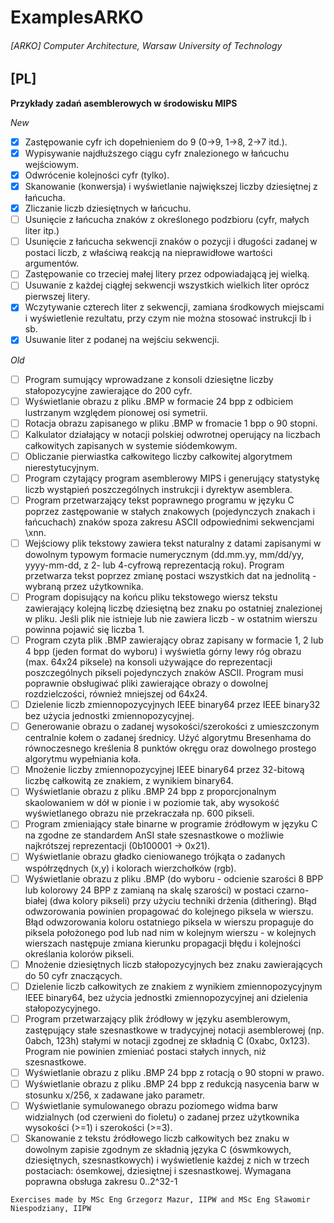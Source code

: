 # ExamplesARKO

###### [ARKO] Computer Architecture, Warsaw University of Technology

## **[PL]**
**Przykłady zadań asemblerowych w środowisku MIPS**

*New*
- [x] Zastępowanie cyfr ich dopełnieniem do 9 \(0->9, 1->8, 2->7 itd.).
- [x] Wypisywanie najdłuższego ciągu cyfr znalezionego w łańcuchu wejściowym.
- [x] Odwrócenie kolejności cyfr \(tylko).
- [x] Skanowanie \(konwersja) i wyświetlanie największej liczby dziesiętnej z łańcucha.
- [x] Zliczanie liczb dziesiętnych w łańcuchu.
- [ ] Usunięcie z łańcucha znaków z określonego podzbioru \(cyfr, małych liter itp.)
- [ ] Usunięcie z łańcucha sekwencji znaków o pozycji i długości zadanej w postaci liczb, z właściwą reakcją na nieprawidłowe wartości argumentów.
- [ ] Zastępowanie co trzeciej małej litery przez odpowiadającą jej wielką.
- [ ] Usuwanie z każdej ciągłej sekwencji wszystkich wielkich liter oprócz pierwszej litery.
- [x] Wczytywanie czterech liter z sekwencji, zamiana środkowych miejscami i wyświetlenie rezultatu, przy czym nie można stosować instrukcji lb i sb.
- [x] Usuwanie liter z podanej na wejściu sekwencji.

*Old*
- [ ] Program sumujący wprowadzane z konsoli dziesiętne liczby stałopozycyjne zawierające do 200 cyfr.
- [ ] Wyświetlanie obrazu z pliku .BMP w formacie 24 bpp z odbiciem lustrzanym względem pionowej osi symetrii.
- [ ] Rotacja obrazu zapisanego w pliku .BMP w fromacie 1 bpp o 90 stopni.
- [ ] Kalkulator działający w notacji polskiej odwrotnej operujący na liczbach całkowitych zapisanych w systemie siódemkowym.
- [ ] Obliczanie pierwiastka całkowitego liczby całkowitej algorytmem nierestytucyjnym.
- [ ] Program czytający program asemblerowy MIPS i generujący statystykę liczb wystąpień poszczególnych instrukcji i dyrektyw asemblera.
- [ ] Program przetwarzający tekst poprawnego programu w języku C poprzez zastępowanie w stałych znakowych \(pojedynczych znakach i łańcuchach) znaków spoza zakresu ASCII odpowiednimi sekwencjami \xnn.
- [ ] Wejściowy plik tekstowy zawiera tekst naturalny z datami zapisanymi w dowolnym typowym formacie numerycznym \(dd.mm.yy, mm/dd/yy, yyyy-mm-dd, z 2- lub 4-cyfrową reprezentacją roku). Program przetwarza tekst poprzez zmianę postaci wszystkich dat na jednolitą - wybraną przez użytkownika.
- [ ] Program dopisujący na końcu pliku tekstowego wiersz tekstu zawierający kolejną liczbę dziesiętną bez znaku po ostatniej znalezionej w pliku. Jeśli plik nie istnieje lub nie zawiera liczb - w ostatnim wierszu powinna pojawić się liczba 1.
- [ ] Program czyta plik .BMP zawierający obraz zapisany w formacie 1, 2 lub 4 bpp \(jeden format do wyboru) i wyświetla górny lewy róg obrazu \(max. 64x24 piksele) na konsoli używające do reprezentacji poszczególnych pikseli pojedynczych znaków ASCII. Program musi poprawnie obsługiwać pliki zawierające obrazy o dowolnej rozdzielczości, również mniejszej od 64x24.
- [ ] Dzielenie liczb zmiennopozycyjnych IEEE binary64 przez IEEE binary32 bez użycia jednostki zmiennopozycyjnej.
- [ ] Generowanie obrazu o zadanej wysokości/szerokości z umieszczonym centralnie kołem o zadanej średnicy. Użyć algorytmu Bresenhama do równoczesnego kreślenia 8 punktów okręgu oraz dowolnego prostego algorytmu wypełniania koła.
- [ ] Mnożenie liczby zmiennopozycyjnej IEEE binary64 przez 32-bitową liczbę całkowitą ze znakiem, z wynikiem binary64.
- [ ] Wyświetlanie obrazu z pliku .BMP 24 bpp z proporcjonalnym skaolowaniem w dół w pionie i w poziomie tak, aby wysokość wyświetlanego obrazu nie przekraczała np. 600 pikseli.
- [ ] Program zmieniający stałe binarne w programie źródłowym w języku C na zgodne ze standardem AnSI stałe szesnastkowe o możliwie najkrótszej reprezentacji \(0b100001 -> 0x21).
- [ ] Wyświetlanie obrazu gładko cieniowanego trójkąta o zadanych współrzędnych (x,y) i kolorach wierzchołków (rgb).
- [ ] Wyświetlanie obrazu z pliku .BMP \(do wyboru - odcienie szarości 8 BPP lub kolorowy 24 BPP z zamianą na skalę szarości) w postaci czarno-białej \(dwa kolory pikseli) przy użyciu techniki drżenia \(dithering). Błąd odwzorowania powinien propagować do kolejnego piksela w wierszu. Błąd odwzorowania koloru ostatniego piksela w wierszu propaguje do piksela położonego pod lub nad nim w kolejnym wierszu - w kolejnych wierszach następuje zmiana kierunku propagacji błędu i kolejności określania kolorów pikseli.
- [ ] Mnożenie dziesiętnych liczb stałopozycyjnych bez znaku zawierających do 50 cyfr znaczących.
- [ ] Dzielenie liczb całkowitych ze znakiem z wynikiem zmiennopozycyjnym IEEE binary64, bez użycia jednostki zmiennopozycyjnej ani dzielenia stałopozycyjnego.
- [ ] Program przetwarzający plik źródłowy w języku asemblerowym, zastępujący stałe szesnastkowe w tradycyjnej notacji asemblerowej \(np. 0abch, 123h) stałymi w notacji zgodnej ze składnią C \(0xabc, 0x123). Program nie powinien zmieniać postaci stałych innych, niż szesnastkowe.
- [ ] Wyświetlanie obrazu z pliku .BMP 24 bpp z rotacją o 90 stopni w prawo.
- [ ] Wyświetlanie obrazu z pliku .BMP 24 bpp z redukcją nasycenia barw w stosunku x/256, x zadawane jako parametr.
- [ ] Wyświetlanie symulowanego obrazu poziomego widma barw widzialnych \(od czerwieni do fioletu) o zadanej przez użytkownika wysokości \(>=1) i szerokości \(>=3).
- [ ] Skanowanie z tekstu źródłowego liczb całkowitych bez znaku w dowolnym zapisie zgodnym ze składnią języka C \(óswmkowych, dziesiętnych, szesnastkowych) i wyświetlenie każdej z nich w trzech postaciach: ósemkowej, dziesiętnej i szesnastkowej. Wymagana poprawna obsługa zakresu 0..2^32-1

`Exercises made by MSc Eng Grzegorz Mazur, IIPW and MSc Eng Sławomir Niespodziany, IIPW`
